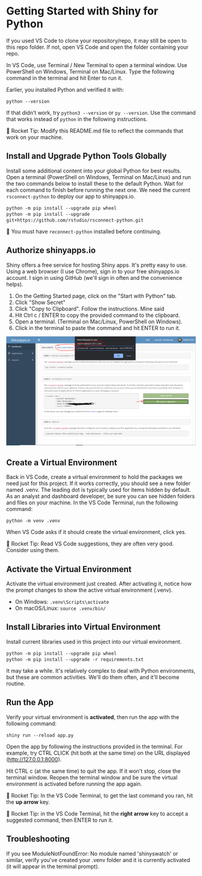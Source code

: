 # Getting Started with Shiny for Python

If you used VS Code to clone your repository/repo, it may still be open to this repo folder.
If not, open VS Code and open the folder containing your repo.

In VS Code, use Terminal / New Terminal to open a terminal window.
Use PowerShell on Windows, Terminal on Mac/Linux.
Type the following command in the terminal and hit Enter to run it. 

Earlier, you installed Python and verified it with:

```shell
python --version
```

If that didn't work, try `python3 --version` or `py --version`. 
Use the command that works instead of `python` in the following instructions. 

🚀 Rocket Tip: Modify this README.md file to reflect the commands that work on your machine. 

## Install and Upgrade Python Tools Globally

Install some additional content into your global Python for best results. 
Open a terminal (PowerShell on Windows, Terminal on Mac/Linux) and run the two commands below to install these to the default Python.
Wait for each command to finish before running the next one.
We need the current `rsconnect-python` to deploy our app to shinyapps.io.

```shell
python -m pip install --upgrade pip wheel
python -m pip install --upgrade git+https://github.com/rstudio/rsconnect-python.git
```

🚩 You must have `reconnect-python` installed before continuing.

## Authorize shinyapps.io

Shiny offers a free service for hosting Shiny apps. It's pretty easy to use.
Using a web browser (I use Chrome), sign in to your free shinyapps.io account.
I sign in using GitHub (we'll sign in often and the convenience helps).

1. On the Getting Started page, click on the "Start with Python" tab. 
1. Click "Show Secret"
1. Click "Copy to Clipboard". Follow the instructions. Mine said
1. Hit Ctrl c / ENTER to copy the provided command to the clipboard. 
1. Open a terminal. (Terminal on Mac/Linux, PowerShell on Windows).
1. Click in the terminal to paste the command and hit ENTER to run it.

![Get the Command to Authorize shinyapps.io](images/GetCommandToAuthorizeShinyAppsdotIO.PNG)

## Create a Virtual Environment

Back in VS Code, create a virtual environment to hold the packages we need 
just for this project. If it works correctly, you should see a new folder named .venv.
The leading dot is typically used for items hidden by default.
As an analyst and dashboard developer, be sure you can see hidden folders and files on your machine. 
In the VS Code Terminal, run the following command:

```shell
python -m venv .venv
```

When VS Code asks if it should create the virtual environment, click yes.

🚀 Rocket Tip: Read VS Code suggestions, they are often very good. Consider using them. 

## Activate the Virtual Environment

Activate the virtual environment just created. 
After activating it, notice how the prompt changes to show the active virtual environment (.venv). 

- On Windows: `.venv\Scripts\activate`
- On macOS/Linux: `source .venv/bin/`

## Install Libraries into Virtual Environment

Install current libraries used in this project into our virtual environment.

```shell
python -m pip install --upgrade pip wheel 
python -m pip install --upgrade -r requirements.txt
```

It may take a while. It's relatively complex to deal with Python environments,
but these are common activities. 
We'll do them often, and it'll become routine.  

## Run the App

Verify your virtual environment is **activated**, 
then run the app with the following command:

```shell
shiny run --reload app.py
```

Open the app by following the instructions provided in the terminal. 
For example, try CTRL CLICK (hit both at the same time) on the URL displayed (http://127.0.0.1:8000).

Hit CTRL c (at the same time) to quit the app. 
If it won't stop, close the terminal window.
Reopen the terminal window and be sure the virtual environment is activated
before running the app again.

🚀 Rocket Tip: In the VS Code Terminal, to get the last command you ran, hit the **up arrow** key.

🚀 Rocket Tip: in the VS Code Terminal, hit the **right arrow** key to accept a suggested command, then ENTER to run it.

## Troubleshooting

If you see ModuleNotFoundError: No module named 'shinyswatch' or similar, verify you've created your .venv folder and it is currently activated (it will appear in the terminal prompt).
